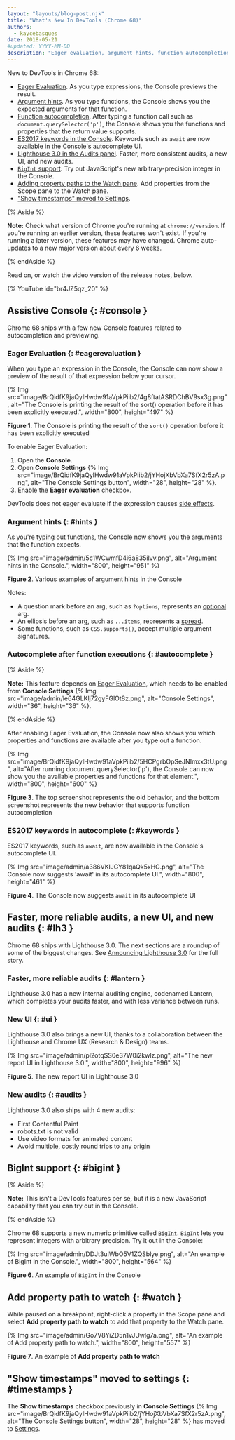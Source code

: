 ```yaml
---
layout: "layouts/blog-post.njk"
title: "What's New In DevTools (Chrome 68)"
authors:
  - kaycebasques
date: 2018-05-21
#updated: YYYY-MM-DD
description: "Eager evaluation, argument hints, function autocompletion, Lighthouse 3.0, and more."
---
```


New to DevTools in Chrome 68:

- [Eager Evaluation][1]. As you type expressions, the Console previews the result.
- [Argument hints][2]. As you type functions, the Console shows you the expected arguments for that
  function.
- [Function autocompletion][3]. After typing a function call such as `document.querySelector('p')`,
  the Console shows you the functions and properties that the return value supports.
- [ES2017 keywords in the Console][4]. Keywords such as `await` are now available in the Console's
  autocomplete UI.
- [Lighthouse 3.0 in the Audits panel][5]. Faster, more consistent audits, a new UI, and new audits.
- [`BigInt` support][6]. Try out JavaScript's new arbitrary-precision integer in the Console.
- [Adding property paths to the Watch pane][7]. Add properties from the Scope pane to the Watch
  pane.
- ["Show timestamps" moved to Settings][8].

{% Aside %}

**Note:** Check what version of Chrome you're running at `chrome://version`. If you're running an
earlier version, these features won't exist. If you're running a later version, these features may
have changed. Chrome auto-updates to a new major version about every 6 weeks.

{% endAside %}

Read on, or watch the video version of the release notes, below.

{% YouTube id="br4JZ5qz\_20" %}

## Assistive Console {: #console }

Chrome 68 ships with a few new Console features related to autocompletion and previewing.

### Eager Evaluation {: #eagerevaluation }

When you type an expression in the Console, the Console can now show a preview of the result of that
expression below your cursor.

{% Img src="image/BrQidfK9jaQyIHwdw91aVpkPiib2/4g8ftatASRDChBV9sx3g.png", alt="The Console is printing the result of the sort() operation before it has been explicitly executed.", width="800", height="497" %}

**Figure 1**. The Console is printing the result of the `sort()` operation before it has been
explicitly executed

To enable Eager Evaluation:

1.  Open the **Console**.
2.  Open **Console Settings**
    {% Img src="image/BrQidfK9jaQyIHwdw91aVpkPiib2/jYHojXbVbXa7SfX2r5zA.png", alt="The Console Settings button", width="28", height="28" %}.
3.  Enable the **Eager evaluation** checkbox.

DevTools does not eager evaluate if the expression causes [side effects][9].

### Argument hints {: #hints }

As you're typing out functions, the Console now shows you the arguments that the function expects.

{% Img src="image/admin/5c1WCwmfD4i6a835ilvv.png", alt="Argument hints in the Console.", width="800", height="951" %}

**Figure 2**. Various examples of argument hints in the Console

Notes:

- A question mark before an arg, such as `?options`, represents an [optional][10] arg.
- An ellipsis before an arg, such as `...items`, represents a [spread][11].
- Some functions, such as `CSS.supports()`, accept multiple argument signatures.

### Autocomplete after function executions {: #autocomplete }

{% Aside %}

**Note:** This feature depends on [Eager Evaluation][12], which needs to be enabled from **Console
Settings** {% Img src="image/admin/le64GLKlj72gyFGlOt8z.png", alt="Console Settings", width="36", height="36" %}.

{% endAside %}

After enabling Eager Evaluation, the Console now also shows you which properties and functions are
available after you type out a function.

{% Img src="image/BrQidfK9jaQyIHwdw91aVpkPiib2/5HCPgrbOpSeJNImxx3tU.png", alt="After running document.querySelector('p'), the Console can now show you the available properties and functions for that element.", width="800", height="600" %}

**Figure 3**. The top screenshot represents the old behavior, and the bottom screenshot represents
the new behavior that supports function autocompletion

### ES2017 keywords in autocomplete {: #keywords }

ES2017 keywords, such as `await`, are now available in the Console's autocomplete UI.

{% Img src="image/admin/a386VKlJGY81qaQk5xHG.png", alt="The Console now suggests 'await' in its autocomplete UI.", width="800", height="461" %}

**Figure 4**. The Console now suggests `await` in its autocomplete UI

## Faster, more reliable audits, a new UI, and new audits {: #lh3 }

Chrome 68 ships with Lighthouse 3.0. The next sections are a roundup of some of the biggest changes.
See [Announcing Lighthouse 3.0][13] for the full story.

### Faster, more reliable audits {: #lantern }

Lighthouse 3.0 has a new internal auditing engine, codenamed Lantern, which completes your audits
faster, and with less variance between runs.

### New UI {: #ui }

Lighthouse 3.0 also brings a new UI, thanks to a collaboration between the Lighthouse and Chrome UX
(Research & Design) teams.

{% Img src="image/admin/pl2otqSS0e37W0i2kwlz.png", alt="The new report UI in Lighthouse 3.0.", width="800", height="996" %}

**Figure 5**. The new report UI in Lighthouse 3.0

### New audits {: #audits }

Lighthouse 3.0 also ships with 4 new audits:

- First Contentful Paint
- robots.txt is not valid
- Use video formats for animated content
- Avoid multiple, costly round trips to any origin

## BigInt support {: #bigint }

{% Aside %}

**Note:** This isn't a DevTools features per se, but it is a new JavaScript capability that you can
try out in the Console.

{% endAside %}

Chrome 68 supports a new numeric primitive called [`BigInt`][14]. `BigInt` lets you represent
integers with arbitrary precision. Try it out in the Console:

{% Img src="image/admin/DDJt3uIWbO5V1ZQSblye.png", alt="An example of BigInt in the Console.", width="800", height="564" %}

**Figure 6**. An example of `BigInt` in the Console

## Add property path to watch {: #watch }

While paused on a breakpoint, right-click a property in the Scope pane and select **Add property
path to watch** to add that property to the Watch pane.

{% Img src="image/admin/Go7V8YiZD5n1vJUwlg7a.png", alt="An example of Add property path to watch.", width="800", height="557" %}

**Figure 7**. An example of **Add property path to watch**

## "Show timestamps" moved to settings {: #timestamps }

The **Show timestamps** checkbox previously in **Console Settings**
{% Img src="image/BrQidfK9jaQyIHwdw91aVpkPiib2/jYHojXbVbXa7SfX2r5zA.png", alt="The Console Settings button", width="28", height="28" %} has moved to [Settings][15].

[1]: #eagerevaluation
[2]: #hints
[3]: #autocomplete
[4]: #keywords
[5]: #lh3
[6]: #bigint
[7]: #watch
[8]: #timestamps
[9]: https://stackoverflow.com/a/8129277/1669860
[10]: https://developer.mozilla.org/en-US/docs/Web/JavaScript/Reference/Functions/Default_parameters
[11]: https://developer.mozilla.org/en-US/docs/Web/JavaScript/Reference/Operators/Spread_syntax
[12]: #eagerevaluation
[13]: /web/updates/2018/05/lighthouse3
[14]: /web/updates/2018/05/bigint
[15]: /docs/devtools/customize/#settings
[16]: /web/updates/2017/04/devtools-release-notes#coverage
[17]: /web/updates/2017/04/devtools-release-notes#screenshots
[18]: /web/updates/2017/04/devtools-release-notes#block-requests
[19]: /web/updates/2017/04/devtools-release-notes#async
[20]: /web/updates/2017/04/devtools-release-notes#command-menu

